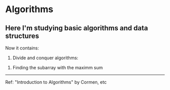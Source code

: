 # Algorithms
Here I'm studying basic algorithms and data structures
----------------------------------------------------------------------------------------

Now it contains:
1) Divide and conquer algorithms:
  1. Finding the subarray with the maximm sum


----------------------------------------------------------------------------------------
Ref: "Introduction to Algorithms" by Cormen, etc
